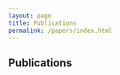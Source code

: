 ```yaml
---
layout: page
title: Publications
permalink: /papers/index.html
---
```


## Publications

<script src="http://www.bibbase.org/show?bib=www.bibbase.org/mendeley/d6cb8f0be3&&groupby=type&jsonp=1&folding=1"></script> 
